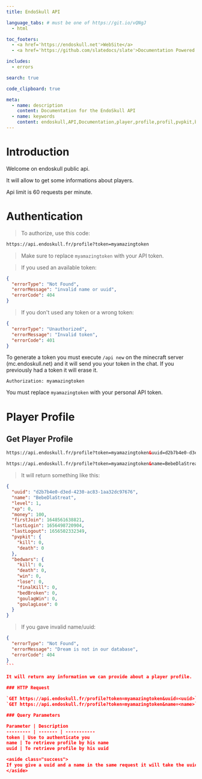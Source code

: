 ```yaml
---
title: EndoSkull API

language_tabs: # must be one of https://git.io/vQNgJ
  - html

toc_footers:
  - <a href='https://endoskull.net'>WebSite</a>
  - <a href='https://github.com/slatedocs/slate'>Documentation Powered by Slate</a>

includes:
  - errors

search: true

code_clipboard: true

meta:
  - name: description
    content: Documentation for the EndoSkull API
  - name: keywords
    content: endoskull,API,Documentation,player,profile,profil,pvpkit,bedwars
---
```


# Introduction

Welcome on endoskull public api.

It will allow to get some informations about players.

Api limit is 60 requests per minute.

# Authentication

> To authorize, use this code:

```html
https://api.endoskull.fr/profile?token=myamazingtoken
```

> Make sure to replace `myamazingtoken` with your API token.

> If you used an available token:

```json
{
  "errorType": "Not Found",
  "errorMessage": "invalid name or uuid",
  "errorCode": 404
}
```

> If you don't used any token or a wrong token:

```json
{
  "errorType": "Unauthorized",
  "errorMessage": "Invalid token",
  "errorCode": 401
}
```

To generate a token you must execute `/api new` on the minecraft server (mc.endoskull.net) and it will send you your token in the chat. If you previously had a token it will erase it.

`Authorization: myamazingtoken`

<aside class="notice">
You must replace <code>myamazingtoken</code> with your personal API token.
</aside>

# Player Profile

## Get Player Profile

```html
https://api.endoskull.fr/profile?token=myamazingtoken&uuid=d2b7b4e0-d3ed-4230-ac83-1aa32dc97676
```

```html
https://api.endoskull.fr/profile?token=myamazingtoken&name=BebeDlaStreat
```

> It will return something like this:

```json
{
  "uuid": "d2b7b4e0-d3ed-4230-ac83-1aa32dc97676",
  "name": "BebeDlaStreat",
  "level": 1,
  "xp": 0,
  "money": 100,
  "firstJoin": 1648561638821,
  "lastLogin": 1656498720904,
  "lastLogout": 1656502332349,
  "pvpkit": {
    "kill": 0,
    "death": 0
  },
  "bedwars": {
    "kill": 0,
    "death": 0,
    "win": 0,
    "lose": 0,
    "finalKill": 0,
    "bedBroken": 0,
    "goulagWin": 0,
    "goulagLose": 0
  }
}
```

> If you gave invalid name/uuid:

````json
{
  "errorType": "Not Found",
  "errorMessage": "Dream is not in our database",
  "errorCode": 404
}
```

It will return any information we can provide about a player profile.

### HTTP Request

`GET https://api.endoskull.fr/profile?token=myamazingtoken&uuid=<uuid>`
`GET https://api.endoskull.fr/profile?token=myamazingtoken&name=<name>`

### Query Parameters

Parameter | Description
--------- | ------- | -----------
token | Use to authenticate you
name | To retrieve profile by his name
uuid | To retrieve profile by his uuid

<aside class="success">
If you give a uuid and a name in the same request it will take the uuid
</aside>